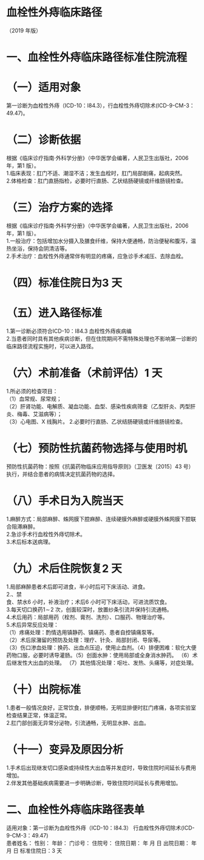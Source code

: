 # 血栓性外痔临床路径  
（2019 年版）  
# 一、血栓性外痔临床路径标准住院流程  
# （一）适用对象  
第一诊断为血栓性外痔（ICD-10：I84.3），行血栓性外痔切除术(ICD-9-CM-3：49.47)。  
# （二）诊断依据  
根据《临床诊疗指南·外科学分册》（中华医学会编著，人民卫生出版社，2006 年，第1 版）。  
1.临床表现：肛门不适、潮湿不洁；发生血栓时，肛门局部剧痛，起病突然。  
2.体格检查：肛门直肠指检，必要时行直肠、乙状结肠硬镜或纤维肠镜检查。  
# （三）治疗方案的选择  
根据《临床诊疗指南·外科学分册》（中华医学会编著，人民卫生出版社，2006 年，第1 版）。  
1.一般治疗：包括增加水分摄入及膳食纤维，保持大便通畅，防治便秘和腹泻，温热坐浴，保持会阴清洁等。  
2.手术治疗：血栓性外痔通常伴有明显的疼痛，应急诊手术减压、去除血栓。  
# （四）标准住院日为3 天  
# （五）进入路径标准  
1.第一诊断必须符合ICD-10：I84.3 血栓性外痔疾病编  
2.当患者同时具有其他疾病诊断，但在住院期间不需特殊处理也不影响第一诊断的临床路径流程实施时，可以进入路径。  
# （六）术前准备（术前评估）1 天  
1.所必须的检查项目：  
（1）血常规、尿常规；  
（2）肝肾功能、电解质、凝血功能、血型、感染性疾病筛查（乙型肝炎、丙型肝炎、梅毒、艾滋病等）；  
（3）心电图、X 线胸片。 2.必要时行直肠、乙状结肠硬镜或纤维肠镜检查。  
# （七）预防性抗菌药物选择与使用时机  
预防性抗菌药物：按照《抗菌药物临床应用指导原则》（卫医发〔2015〕43 号）执行，并结合患者的病情决定抗菌药物的选择。  
# （八）手术日为入院当天  
1.麻醉方式：局部麻醉、蛛网膜下腔麻醉、连续硬膜外麻醉或硬膜外蛛网膜下腔联合阻滞麻醉。  
2.急诊手术行血栓性外痔切除术。  
3.术后标本送病理。  
# （九）术后住院恢复2 天  
1.局部麻醉患者术后即可进食，半小时后可下床活动、进食。  
2.、禁  
食、禁水6 小时，补液治疗；术后6 小时可下床活动，可进流质饮食。  
3.每天切口换药$1\!\sim\!2$ 次，创面较深时，放置纱条引流并保持引流通畅。  
4.术后用药：局部用药（栓剂、膏剂、洗剂）、口服药、物理治疗等。  
5.术后异常反应处理：  
（1）疼痛处理：酌情选用镇静药、镇痛药、患者自控镇痛泵等。  
（2）术后尿潴留的预防及处理：理疗、针灸、局部封闭、导尿等。  
（3）伤口渗血处理：换药、出血点压迫，使用止血剂。（4）排便困难：软化大便药物口服，必要时诱导灌肠。（5）创面水肿：使用局部或全身消水肿药。 （6）术后继发性大出血的处理。 （7）其他情况处理：呕吐、发热、头痛等，对症处理。  
# （十）出院标准  
1.患者一般情况良好，正常饮食，排便顺畅，无明显排便时肛门疼痛，各项实验室检查结果正常，体温正常。  
2.肛门部创面无异常分泌物，引流通畅，无明显水肿、出血。  
# （十一）变异及原因分析  
1.手术后出现继发切口感染或持续性大出血等并发症时，导致住院时间延长与费用增加。  
2.伴发其他基础疾病需要进一步明确诊断，导致住院时间延长与费用增加。  
# 二、血栓性外痔临床路径表单  
适用对象：第一诊断为血栓性外痔（ICD-10：I84.3） 行血栓性外痔切除术(ICD-9-CM-3：49.47)  
患者姓名：          性别：       年龄：       门诊号：        住院号：       住院日期：     年    月    日  出院日期：     年    月   日   标准住院日：3 天  
